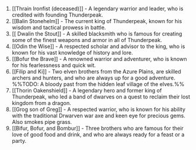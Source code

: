 1.  [[Thrain Ironfist (deceased)]] - A legendary warrior and leader, who is credited with founding Thunderpeak.
2.  [[Balin Stonehelm]] - The current king of Thunderpeak, known for his wisdom and tactical prowess in battle.
3. [[ Dwalin the Stout]] - A skilled blacksmith who is famous for creating some of the finest weapons and armor in all of Thunderpeak. 
4.  [[Odin the Wise]] - A respected scholar and advisor to the king, who is known for his vast knowledge of history and lore.
5.  [[Bofur the Brave]] - A renowned warrior and adventurer, who is known for his fearlessness and quick wit.
6.  [[Filip and Ki]] - Two elven brothers from the Azure Plains, are skilled archers and hunters, and who are always up for a good adventure. %%TODO: A bloody past from the hidden leaf village of the elves.%%
7.  [[Thorin Oakenshield]] - A legendary hero and former king of Thunderpeak, who led a band of dwarves on a quest to reclaim their lost kingdom from a dragon.
8.  [[Grog son of Greg]] - A respected warrior, who is known for his ability with the traditional Drwarven war axe and keen eye for precious gems. Also smokes pipe grass.
9.  [[Bifur, Bofur, and Bombur]] - Three brothers who are famous for their love of good food and drink, and who are always ready for a feast or a party.